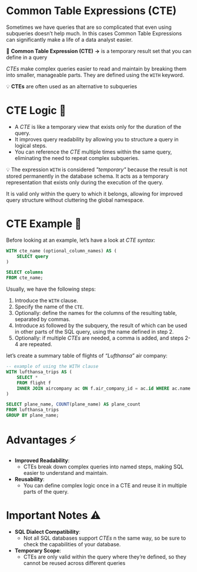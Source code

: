 # Common Table Expressions (CTE)

Sometimes we have queries that are so complicated that even using subqueries doesn’t help much. In this cases Common Table Expressions can significantly make a life of a data analyst easier.

<aside>

📖 **Common Table Expression (CTE)** **→** is a temporary result set that you can define in a query

</aside>

*CTEs* make complex queries easier to read and maintain by breaking them into smaller, manageable parts. They are defined using the `WITH` keyword.

<aside>

💡 **CTEs** are often used as an alternative to subqueries 

</aside>

# CTE Logic 🧩

- A *CTE* is like a temporary view that exists only for the duration of the query.
- It improves query readability by allowing you to structure a query in logical steps.
- You can reference the *CTE* multiple times within the same query, eliminating the need to repeat complex subqueries.

<aside>

💡 The expression `WITH` is considered *"temporary"* because the result is not stored permanently in the database schema. It acts as a temporary representation that exists only during the execution of the query.

It is valid only within the query to which it belongs, allowing for improved query structure without cluttering the global namespace.

</aside>

# CTE Example 🧪

Before looking at an example, let’s have a look at *CTE syntax*:

```sql
WITH cte_name (optional_column_names) AS (
    SELECT query
)

SELECT columns
FROM cte_name;
```

Usually, we have the following steps:

1. Introduce the `WITH` clause.
2. Specify the name of the `CTE`.
3. Optionally: define the names for the columns of the resulting table, separated by commas.
4. Introduce `AS` followed by the subquery, the result of which can be used in other parts of the SQL query, using the name defined in step 2.
5. Optionally: if multiple *CTEs* are needed, a comma is added, and steps 2-4 are repeated.

let’s create a summary table of flights of *“Lufthansa”* air company:

```sql
-- example of using the WITH clause
WITH lufthansa_trips AS (
    SELECT *
    FROM flight f
    INNER JOIN aircompany ac ON f.air_company_id = ac.id WHERE ac.name = "Lufthansa"
)

SELECT plane_name, COUNT(plane_name) AS plane_count
FROM lufthansa_trips 
GROUP BY plane_name;
```

# Advantages ⚡

- **Improved Readability**:
    - CTEs break down complex queries into named steps, making SQL easier to understand and maintain.
- **Reusability**:
    - You can define complex logic once in a CTE and reuse it in multiple parts of the query.

# Important Notes ⚠️

- **SQL Dialect Compatibility**:
    - Not all SQL databases support *CTEs* n the same way, so be sure to check the capabilities of your database.
- **Temporary Scope**:
    - CTEs are only valid within the query where they’re defined, so they cannot be reused across different queries